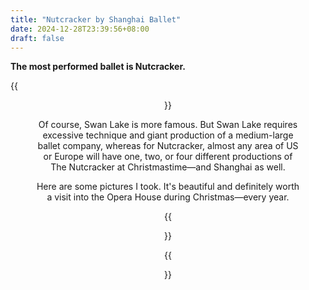 ```yaml
---
title: "Nutcracker by Shanghai Ballet"
date: 2024-12-28T23:39:56+08:00
draft: false
---
```


**The most performed ballet is Nutcracker.** 

{{<figure align="center" src="/art/sugarplum.jpeg" caption="Dance of the Sugar Plum Fairy gets 41M views on YouTube ([here](https://youtu.be/zV1qLYukTH8?si=WrwSheuzhHXa5kWP)). " width="100%">}}

Of course, Swan Lake is more famous. But Swan Lake requires excessive technique and giant production of a medium-large ballet company, whereas for Nutcracker, almost any area of US or Europe will have one, two, or four different productions of The Nutcracker at Christmastime—and Shanghai as well.

Here are some pictures I took. It's beautiful and definitely worth a visit into the Opera House during Christmas—every year.

{{<figure align="center" src="/art/snowflakes_1.jpeg" caption="the waltz of the snowflakes" width="100%">}}

{{<figure align="center" src="/art/snowflakes_2.jpeg" caption="the waltz of the snowflakes" width="100%">}}

